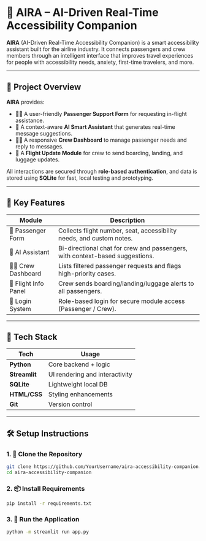 # 🛫 AIRA – AI-Driven Real-Time Accessibility Companion

**AIRA** (AI-Driven Real-Time Accessibility Companion) is a smart accessibility assistant built for the airline industry. It connects passengers and crew members through an intelligent interface that improves travel experiences for people with accessibility needs, anxiety, first-time travelers, and more.

---

## 🚀 Project Overview

**AIRA** provides:
- 🧍‍♂️ A user-friendly **Passenger Support Form** for requesting in-flight assistance.
- 🤖 A context-aware **AI Smart Assistant** that generates real-time message suggestions.
- 🧑‍✈️ A responsive **Crew Dashboard** to manage passenger needs and reply to messages.
- 🔄 A **Flight Update Module** for crew to send boarding, landing, and luggage updates.

All interactions are secured through **role-based authentication**, and data is stored using **SQLite** for fast, local testing and prototyping.

---

## 🎯 Key Features

| Module              | Description                                                                 |
|---------------------|-----------------------------------------------------------------------------|
| 🧍 Passenger Form    | Collects flight number, seat, accessibility needs, and custom notes.       |
| 🤖 AI Assistant      | Bi-directional chat for crew and passengers, with context-based suggestions.|
| 👩‍✈️ Crew Dashboard   | Lists filtered passenger requests and flags high-priority cases.            |
| 🛬 Flight Info Panel | Crew sends boarding/landing/luggage alerts to all passengers.               |
| 🔐 Login System      | Role-based login for secure module access (Passenger / Crew).               |

---

## 🧱 Tech Stack

| Tech       | Usage                            |
|------------|----------------------------------|
| **Python** | Core backend + logic             |
| **Streamlit** | UI rendering and interactivity |
| **SQLite** | Lightweight local DB             |
| **HTML/CSS** | Styling enhancements            |
| **Git**    | Version control                  |

---

## 🛠 Setup Instructions

### 1. 🔁 Clone the Repository
```bash
git clone https://github.com/YourUsername/aira-accessibility-companion.git
cd aira-accessibility-companion
```
### 2. 📦 Install Requirements
```bash
pip install -r requirements.txt
```
### 3. 🚀 Run the Application
```bash
python -m streamlit run app.py
